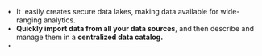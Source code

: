 - It  easily creates secure data lakes, making data available for wide-ranging analytics.
-  **Quickly import data from all your data sources**, and then describe and manage them in a **centralized data catalog.**
- 